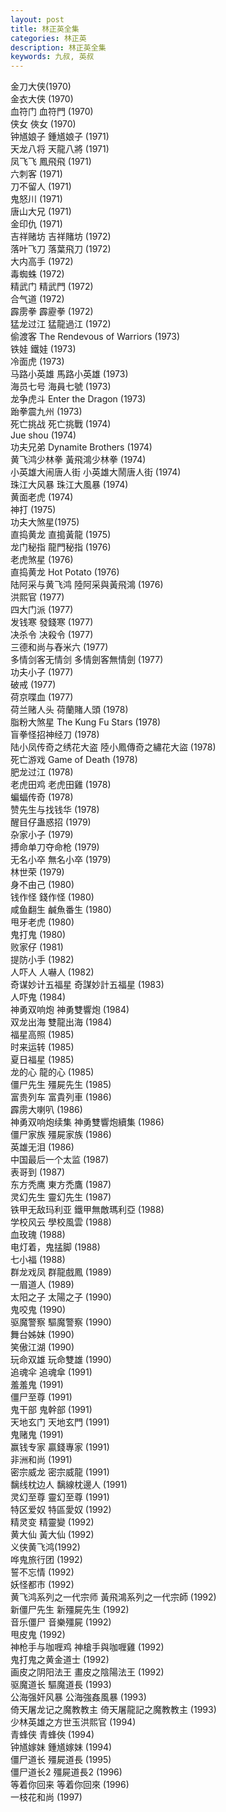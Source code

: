 ```yaml
---
layout: post
title: 林正英全集
categories: 林正英
description: 林正英全集
keywords: 九叔, 英叔
---
```

金刀大侠(1970)<br>
金衣大侠 (1970)<br>
血符门 血符門 (1970)<br>
侠女 俠女 (1970)<br>
钟馗娘子 鍾馗娘子 (1971)<br>
天龙八将 天龍八將 (1971)<br>
凤飞飞 鳳飛飛 (1971)<br>
六刺客 (1971)<br>
刀不留人 (1971)<br>
鬼怒川 (1971)<br>
唐山大兄 (1971)<br>
金印仇 (1971)<br>
吉祥赌坊 吉祥賭坊 (1972)<br>
落叶飞刀 落葉飛刀 (1972)<br>
大内高手 (1972)<br>
毒蜘蛛 (1972)<br>
精武门 精武門 (1972)<br>
合气道 (1972)<br>
霹雳拳 霹靂拳 (1972)<br>
猛龙过江 猛龍過江 (1972)<br>
偷渡客 The Rendevous of Warriors (1973)<br>
铁娃 鐵娃 (1973)<br>
冷面虎 (1973)<br>
马路小英雄 馬路小英雄 (1973)<br>
海员七号 海員七號 (1973)<br>
龙争虎斗 Enter the Dragon (1973)<br>
跆拳震九州 (1973)<br>
死亡挑战 死亡挑戰 (1974)<br>
Jue shou (1974)<br>
功夫兄弟 Dynamite Brothers (1974)<br>
黄飞鸿少林拳 黃飛鴻少林拳 (1974)<br>
小英雄大闹唐人街 小英雄大鬧唐人街 (1974)<br>
珠江大风暴 珠江大風暴 (1974)<br>
黄面老虎 (1974)<br>
神打 (1975)<br>
功夫大煞星(1975)<br>
直捣黄龙 直搗黃龍 (1975)<br>
龙门秘指 龍門秘指 (1976)<br>
老虎煞星 (1976)<br>
直捣黄龙 Hot Potato (1976)<br>
陆阿采与黄飞鸿 陸阿采與黃飛鴻 (1976)<br>
洪熙官 (1977)<br>
四大门派 (1977)<br>
发钱寒 發錢寒 (1977)<br>
决杀令 决殺令 (1977)<br>
三德和尚与舂米六 (1977)<br>
多情剑客无情剑 多情劍客無情劍 (1977)<br>
功夫小子 (1977)<br>
破戒 (1977)<br>
荷京喋血 (1977)<br>
荷兰赌人头 荷蘭賭人頭 (1978)<br>
脂粉大煞星 The Kung Fu Stars (1978)<br>
盲拳怪招神经刀 (1978)<br>
陆小凤传奇之绣花大盗 陸小鳳傳奇之繡花大盜 (1978)<br>
死亡游戏 Game of Death (1978)<br>
肥龙过江 (1978)<br>
老虎田鸡 老虎田雞 (1978)<br>
蝙蝠传奇 (1978)<br>
赞先生与找钱华 (1978)<br>
醒目仔蛊惑招 (1979)<br>
杂家小子 (1979)<br>
搏命单刀夺命枪 (1979)<br>
无名小卒 無名小卒 (1979)<br>
林世荣 (1979)<br>
身不由己 (1980)<br>
钱作怪 錢作怪 (1980)<br>
咸鱼翻生 鹹魚番生 (1980)<br>
甩牙老虎 (1980)<br>
鬼打鬼 (1980)<br>
败家仔 (1981)<br>
提防小手 (1982)<br>
人吓人 人嚇人 (1982)<br>
奇谋妙计五福星 奇謀妙計五福星 (1983)<br>
人吓鬼 (1984)<br>
神勇双响炮 神勇雙響炮 (1984)<br>
双龙出海 雙龍出海 (1984)<br>
福星高照 (1985)<br>
时来运转 (1985)<br>
夏日福星 (1985)<br>
龙的心 龍的心 (1985)<br>
僵尸先生 殭屍先生 (1985)<br>
富贵列车 富貴列車 (1986)<br>
霹雳大喇叭 (1986)<br>
神勇双响炮续集 神勇雙響炮續集 (1986)<br>
僵尸家族 殭屍家族 (1986)<br>
英雄无泪 (1986)<br>
中国最后一个太监 (1987)<br>
表哥到 (1987)<br>
东方秃鹰 東方禿鷹 (1987)<br>
灵幻先生 靈幻先生 (1987)<br>
铁甲无敌玛利亚 鐵甲無敵瑪利亞 (1988)<br>
学校风云 學校風雲 (1988)<br>
血玫瑰 (1988)<br>
电灯着，鬼掹脚 (1988)<br>
七小福 (1988)<br>
群龙戏凤 群龍戲鳳 (1989)<br>
一眉道人 (1989)<br>
太阳之子 太陽之子 (1990)<br>
鬼咬鬼 (1990)<br>
驱魔警察 驅魔警察 (1990)<br>
舞台姊妹 (1990)<br>
笑傲江湖 (1990)<br>
玩命双雄 玩命雙雄 (1990)<br>
追魂伞 追魂傘 (1991)<br>
羞羞鬼 (1991)<br>
僵尸至尊 (1991)<br>
鬼干部 鬼幹部 (1991)<br>
天地玄门 天地玄門 (1991)<br>
鬼赌鬼 (1991)<br>
赢钱专家 贏錢專家 (1991)<br>
非洲和尚 (1991)<br>
密宗威龙 密宗威龍 (1991)<br>
黐线枕边人 黐線枕邊人 (1991)<br>
灵幻至尊 靈幻至尊 (1991)<br>
特区爱奴 特區愛奴 (1992)<br>
精灵变 精靈變 (1992)<br>
黄大仙 黃大仙 (1992)<br>
义侠黄飞鸿(1992)<br>
哗鬼旅行团 (1992)<br>
誓不忘情 (1992)<br>
妖怪都市 (1992)<br>
黄飞鸿系列之一代宗师 黃飛鴻系列之一代宗師 (1992)<br>
新僵尸先生 新殭屍先生 (1992)<br>
音乐僵尸 音樂殭屍 (1992)<br>
甩皮鬼 (1992)<br>
神枪手与咖喱鸡 神槍手與咖喱雞 (1992)<br>
鬼打鬼之黄金道士 (1992)<br>
画皮之阴阳法王 畫皮之陰陽法王 (1992)<br>
驱魔道长 驅魔道長 (1993)<br>
公海强奸风暴 公海強姦風暴 (1993)<br>
倚天屠龙记之魔教教主 倚天屠龍記之魔教教主 (1993)<br>
少林英雄之方世玉洪熙官 (1994)<br>
青蜂侠 青蜂俠 (1994)<br>
钟馗嫁妹 鍾馗嫁妹 (1994)<br>
僵尸道长 殭屍道長 (1995)<br>
僵尸道长2 殭屍道長2 (1996)<br>
等着你回来 等着你回來 (1996)<br>
一枝花和尚 (1997)<br>